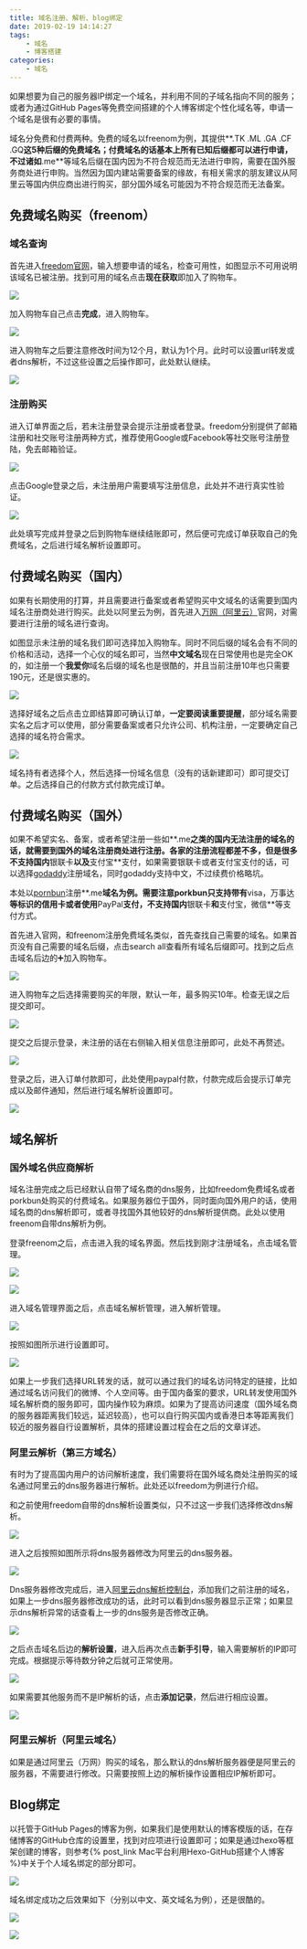 ```yaml
---
title: 域名注册、解析、blog绑定
date: 2019-02-19 14:14:27
tags:
	- 域名
	- 博客搭建
categories:
	- 域名
---
```


如果想要为自己的服务器IP绑定一个域名，并利用不同的子域名指向不同的服务；或者为通过GitHub Pages等免费空间搭建的个人博客绑定个性化域名等，申请一个域名是很有必要的事情。

域名分免费和付费两种。免费的域名以freenom为例，其提供**.TK  .ML .GA  .CF  .GQ**这5种后缀的免费域名；付费域名的话基本上所有已知后缀都可以进行申请，不过诸如**.me**等域名后缀在国内因为不符合规范而无法进行申购，需要在国外服务商处进行申购。当然因为国内建站需要备案的缘故，有相关需求的朋友建议从阿里云等国内供应商出进行购买，部分国外域名可能因为不符合规范而无法备案。

## 免费域名购买（freenom）

### 域名查询

首先进入[freedom官网](https://www.freenom.com/zh/index.html?lang=zh)，输入想要申请的域名，检查可用性，如图显示不可用说明该域名已被注册。找到可用的域名点击**现在获取**即加入了购物车。

![](./1.png)

加入购物车自己点击**完成**，进入购物车。

![](./2.png)

进入购物车之后要注意修改时间为12个月，默认为1个月。此时可以设置url转发或者dns解析，不过这些设置之后操作即可，此处默认继续。

![](./3.png)

### 注册购买

进入订单界面之后，若未注册登录会提示注册或者登录。freedom分别提供了邮箱注册和社交账号注册两种方式，推荐使用Google或Facebook等社交账号注册登陆，免去邮箱验证。

![](./4.png)

点击Google登录之后，未注册用户需要填写注册信息，此处并不进行真实性验证。

![](./5.png)

此处填写完成并登录之后到购物车继续结账即可，然后便可完成订单获取自己的免费域名，之后进行域名解析设置即可。

## 付费域名购买（国内）

如果有长期使用的打算，并且需要进行备案或者希望购买中文域名的话需要到国内域名注册商处进行购买。此处以阿里云为例，首先进入[万网（阿里云）](https://wanwang.aliyun.com/domain/?spm=5176.100251.111252.16.605b4f15YEB8vb)官网，对需要进行注册的域名进行查询。

如图显示未注册的域名我们即可选择加入购物车。同时不同后缀的域名会有不同的价格和活动，选择一个心仪的域名即可，当然**中文域名**现在日常使用也是完全OK的，如注册一个**我爱你**域名后缀的域名也是很酷的，并且当前注册10年也只需要190元，还是很实惠的。

![](./6.png)

选择好域名之后点击立即结算即可确认订单，**一定要阅读重要提醒**，部分域名需要实名之后才可以使用，部分需要备案或者只允许公司、机构注册，一定要确定自己选择的域名符合需求。

![](./7.png)

域名持有者选择个人，然后选择一份域名信息（没有的话新建即可）即可提交订单。之后选择自己的付款方式付款完成订单。

## 付费域名购买（国外）

如果不希望实名、备案，或者希望注册一些如**.me**之类的国内无法注册的域名的话，就需要到国外的域名注册商处进行注册。各家的注册流程都差不多，但是很多不支持国内**银联卡**以及**支付宝**支付，如果需要银联卡或者支付宝支付的话，可以选择[godaddy](https://sg.godaddy.com/zh/)注册域名，同时godaddy支持中文，不过续费价格略坑。

本处以[pornbun](https://porkbun.com/)注册**.me**域名为例。需要注意porkbun只支持带有**visa，万事达**等标识的信用卡或者使用**PayPal**支付，不支持国内**银联卡**和**支付宝，微信**等支付方式。

首先进入官网，和freenom注册免费域名类似，首先查找自己需要的域名。如果首页没有自己需要的域名后缀，点击search all查看所有域名后缀即可。找到之后点击域名后边的➕加入购物车。

![](./8.png)

进入购物车之后选择需要购买的年限，默认一年，最多购买10年。检查无误之后提交即可。

![](./9.png)

提交之后提示登录，未注册的话在右侧输入相关信息注册即可，此处不再赘述。

![](./10.png)

登录之后，进入订单付款即可，此处使用paypal付款，付款完成后会提示订单完成以及邮件通知，然后进行域名解析设置即可。

![](./p.png)

## 域名解析

### 国外域名供应商解析

域名注册完成之后已经默认自带了域名商的dns服务，比如freedom免费域名或者porkbun处购买的付费域名。如果服务器位于国外，同时面向国外用户的话，使用域名商的dns解析即可，或者寻找国外其他较好的dns解析提供商。此处以使用freenom自带dns解析为例。

登录freenom之后，点击进入我的域名界面。然后找到刚才注册域名，点击域名管理。

![](./11.png)

![](./12.png)

进入域名管理界面之后，点击域名解析管理，进入解析管理。 

![](./n.png)

按照如图所示进行设置即可。

![](./13.png)

如果上一步我们选择URL转发的话，就可以通过我们的域名访问特定的链接，比如通过域名访问我们的微博、个人空间等。由于国内备案的要求，URL转发使用国外域名解析商的服务即可，国内操作较为麻烦。如果为了提高访问速度（国外域名商的服务器距离我们较远，延迟较高），也可以自行购买国内或香港日本等距离我们较近的服务器自行设置解析，具体的搭建设置过程会在之后的文章详述。

### 阿里云解析（第三方域名）

有时为了提高国内用户的访问解析速度，我们需要将在国外域名商处注册购买的域名通过阿里云的dns服务器进行解析。此处还以freedom为例进行介绍。

和之前使用freedom自带的dns解析设置类似，只不过这一步我们选择修改dns解析。

![](./n.png)

进入之后按照如图所示将dns服务器修改为阿里云的dns服务器。

![](./14.png)

Dns服务器修改完成后，进入[阿里云dns解析控制台](https://dns.console.aliyun.com/#/dns/domainList)，添加我们之前注册的域名，如果上一步dns服务器修改成功的话，此时可以看到dns服务器显示正常；如果显示dns解析异常的话查看上一步的dns服务是否修改正确。

![](./15.png)

之后点击域名后边的**解析设置**，进入后再次点击**新手引导**，输入需要解析的IP即可完成。根据提示等待数分钟之后就可正常使用。

![](./16.png)

如果需要其他服务而不是IP解析的话，点击**添加记录**，然后进行相应设置。

![](./17.png)

### 阿里云解析（阿里云域名）

如果是通过阿里云（万网）购买的域名，那么默认的dns解析服务器便是阿里云的服务器，不需要进行修改。只需要按照上边的解析操作设置相应IP解析即可。

## Blog绑定

以托管于GitHub Pages的博客为例，如果我们是使用默认的博客模版的话，在存储博客的GitHub仓库的设置里，找到对应项进行设置即可；如果是通过hexo等框架创建的博客，则参考{% post_link Mac平台利用Hexo-GitHub搭建个人博客 %}中关于个人域名绑定的部分即可。

![](./18.png)

域名绑定成功之后效果如下（分别以中文、英文域名为例），还是很酷的。

![](./19.png)

![](./20.png)